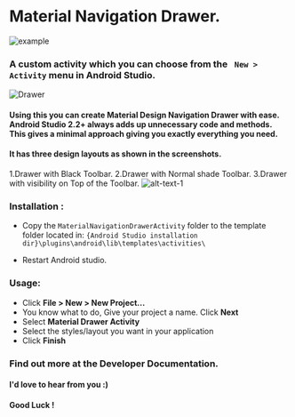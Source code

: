 # Material Navigation Drawer.
![example](https://raw.githubusercontent.com/mikepenz/MaterialDrawer/develop/DEV/github/screenshots1.jpg "beautiful-drawer")
### A custom activity which you can choose from the ` New > Activity` menu in Android Studio.
![Drawer](https://dl2.pushbulletusercontent.com/fDyj4cw32htKAUo9LDhGnUjLfIAvapGU/InShot_20170207_150337.jpg)

#### Using this you can create Material Design Navigation Drawer with ease. Android Studio 2.2+ always adds up unnecessary code and methods. This gives a minimal approach giving you exactly everything you need.

#### It has three design layouts as shown in the screenshots.



1.Drawer with Black Toolbar.   2.Drawer with Normal shade Toolbar. 3.Drawer with visibility on Top of the Toolbar.
![alt-text-1](https://dl2.pushbulletusercontent.com/LVNsHuTW1TVxDw1NrKayrLIhcbQT0j7s/InShot_20170804_150936873_01.jpg "black-toolbar")
  
### Installation :
*  Copy the `MaterialNavigationDrawerActivity` folder to the template folder located in: `{Android Studio installation dir}\plugins\android\lib\templates\activities\`

*  Restart Android studio.

### Usage:

 - Click **File > New > New Project...** 
 - You know what to do, Give your project a name. Click **Next**
 - Select **Material Drawer Activity**
 - Select the styles/layout you want in your application
 - Click **Finish**
 
 
 
 ### Find out more at the Developer Documentation.
 #### I'd love to hear from you :)
 #### Good Luck !
